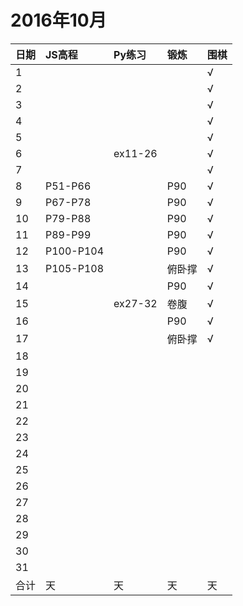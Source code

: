 # 2016年10月

日期|JS高程|Py练习|锻炼|围棋|
:---|:-----|:-----|:---|:---|
1||||√|
2||||√|
3||||√|
4||||√|
5||||√|
6||ex11-26||√|
7||||√|
8|P51-P66||P90|√|
9|P67-P78||P90|√|
10|P79-P88||P90|√|
11|P89-P99||P90|√|
12|P100-P104||P90|√|
13|P105-P108||俯卧撑|√|
14|||P90|√|
15||ex27-32|卷腹|√|
16|||P90|√|
17|||俯卧撑|√|
18|||||
19|||||
20|||||
21|||||
22|||||
23|||||
24|||||
25|||||
26|||||
27|||||
28|||||
29|||||
30|||||
31|||||
合计|天|天|天|天|